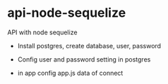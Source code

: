 # api-node-sequelize

API with node sequelize

- Install postgres, create database, user, password

- Config user and password setting in postgres

- in app config app.js data of connect

